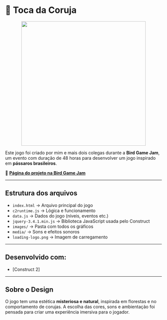 # 🦉 Toca da Coruja
<p align="center">
  <img src="toca_da_coruja - Trim.gif" width="400">
</p>

Este jogo foi criado por mim e mais dois colegas durante a **Bird Game Jam**, um evento com duração de 48 horas para desenvolver um jogo inspirado em **pássaros brasileiros**.

🔗 [**Página do projeto na Bird Game Jam**](https://birdgamejam.itch.io/a-toca-da-coruja)

---

## Estrutura dos arquivos

- `index.html` → Arquivo principal do jogo  
- `c2runtime.js` → Lógica e funcionamento  
- `data.js` → Dados do jogo (níveis, eventos etc.)  
- `jquery-3.4.1.min.js` → Biblioteca JavaScript usada pelo Construct  
- `images/` → Pasta com todos os gráficos  
- `media/` → Sons e efeitos sonoros  
- `loading-logo.png` → Imagem de carregamento  

---

## Desenvolvido com:

- [Construct 2]

---

##  Sobre o Design

O jogo tem uma estética **misteriosa e natural**, inspirada em florestas e no comportamento de corujas. A escolha das cores, sons e ambientação foi pensada para criar uma experiência imersiva para o jogador.  


